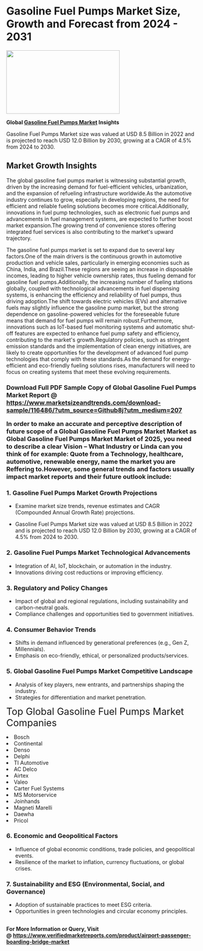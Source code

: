 <H1>Gasoline Fuel Pumps Market Size, Growth and Forecast from 2024 - 2031</H1><img class="aligncenter size-medium wp-image-584254" src="https://thirdeyenews.in/wp-content/uploads/2024/09/Global-Market-Research-300x168.jpeg" alt="" width="300" height="168" /><p><strong>Global&nbsp;<a href="https://www.marketsizeandtrends.com/download-sample/116486/?utm_source=Github8j?utm_medium=207">Gasoline Fuel Pumps Market</a> Insights</strong></p><p>Gasoline Fuel Pumps Market size was valued at USD 8.5 Billion in 2022 and is projected to reach USD 12.0 Billion by 2030, growing at a CAGR of 4.5% from 2024 to 2030.</p><p><h2>Market Growth Insights</h2> <p>The global gasoline fuel pumps market is witnessing substantial growth, driven by the increasing demand for fuel-efficient vehicles, urbanization, and the expansion of refueling infrastructure worldwide.As the automotive industry continues to grow, especially in developing regions, the need for efficient and reliable fueling solutions becomes more critical.Additionally, innovations in fuel pump technologies, such as electronic fuel pumps and advancements in fuel management systems, are expected to further boost market expansion.The growing trend of convenience stores offering integrated fuel services is also contributing to the market's upward trajectory.</p> <p>The gasoline fuel pumps market is set to expand due to several key factors.One of the main drivers is the continuous growth in automotive production and vehicle sales, particularly in emerging economies such as China, India, and Brazil.These regions are seeing an increase in disposable incomes, leading to higher vehicle ownership rates, thus fueling demand for gasoline fuel pumps.Additionally, the increasing number of fueling stations globally, coupled with technological advancements in fuel dispensing systems, is enhancing the efficiency and reliability of fuel pumps, thus driving adoption.The shift towards electric vehicles (EVs) and alternative fuels may slightly influence the gasoline pump market, but the strong dependence on gasoline-powered vehicles for the foreseeable future means that demand for fuel pumps will remain robust.Furthermore, innovations such as IoT-based fuel monitoring systems and automatic shut-off features are expected to enhance fuel pump safety and efficiency, contributing to the market's growth.Regulatory policies, such as stringent emission standards and the implementation of clean energy initiatives, are likely to create opportunities for the development of advanced fuel pump technologies that comply with these standards.As the demand for energy-efficient and eco-friendly fueling solutions rises, manufacturers will need to focus on creating systems that meet these evolving requirements.<h3></p><p><span class=""><strong>Download Full PDF Sample Copy of Global Gasoline Fuel Pumps Market Report</strong> @ <a href="https://www.marketsizeandtrends.com/download-sample/116486/?utm_source=Github8j?utm_medium=207" target="_blank">https://www.marketsizeandtrends.com/download-sample/116486/?utm_source=Github8j?utm_medium=207</a></span></p><p>In order to make an accurate and perceptive description of future scope of a Global&nbsp;Gasoline Fuel Pumps Market Market as Global&nbsp;Gasoline Fuel Pumps Market Market of 2025, you need to describe a clear Vision &ndash; What Industry or Linda can you think of for example: Quote from a Technology, healthcare, automotive, renewable energy, name the market you are Reffering to.However, some general trends and factors usually impact market reports and their future outlook include:</p><h3>1.&nbsp;<strong>Gasoline Fuel Pumps Market Growth Projections</strong></h3><ul><li>Examine market size trends, revenue estimates and CAGR (Compounded Annual Growth Rate) projections.</li><li><p>Gasoline Fuel Pumps Market size was valued at USD 8.5 Billion in 2022 and is projected to reach USD 12.0 Billion by 2030, growing at a CAGR of 4.5% from 2024 to 2030.</p></li></ul><h3>2.&nbsp;<strong>Gasoline Fuel Pumps Market Technological Advancements</strong></h3><ul><li>Integration of AI, IoT, blockchain, or automation in the industry.</li><li>Innovations driving cost reductions or improving efficiency.</li></ul><h3>3.&nbsp;<strong>Regulatory and Policy Changes</strong></h3><ul><li>Impact of global and regional regulations, including sustainability and carbon-neutral goals.</li><li>Compliance challenges and opportunities tied to government initiatives.</li></ul><h3>4.&nbsp;<strong>Consumer Behavior Trends</strong></h3><ul><li>Shifts in demand influenced by generational preferences (e.g., Gen Z, Millennials).</li><li>Emphasis on eco-friendly, ethical, or personalized products/services.</li></ul><h3>5.&nbsp;<strong>Global Gasoline Fuel Pumps Market Competitive Landscape</strong></h3><ul><li>Analysis of key players, new entrants, and partnerships shaping the industry.</li><li>Strategies for differentiation and market penetration.</li></ul><p data-pm-slice="1 1 []"><span style="color: inherit; font-family: inherit; font-size: 25px;">Top Global Gasoline Fuel Pumps Market Companies</span></p><div class="" data-test-id=""><p><li>Bosch</li><li> Continental</li><li> Denso</li><li> Delphi</li><li> TI Automotive</li><li> AC Delco</li><li> Airtex</li><li> Valeo</li><li> Carter Fuel Systems</li><li> MS Motorservice</li><li> Joinhands</li><li> Magneti Marelli</li><li> Daewha</li><li> Pricol</li></p></div><h3>6.&nbsp;<strong>Economic and Geopolitical Factors</strong></h3><ul><li>Influence of global economic conditions, trade policies, and geopolitical events.</li><li>Resilience of the market to inflation, currency fluctuations, or global crises.</li></ul><h3>7.&nbsp;<strong>Sustainability and ESG (Environmental, Social, and Governance)</strong></h3><ul><li>Adoption of sustainable practices to meet ESG criteria.</li><li>Opportunities in green technologies and circular economy principles.</li></ul><h2><strong style="font-size: 14px;">For More Information or Query, Visit @&nbsp;</strong><a style="background-color: #ffffff; font-size: 14px;" href="https://www.marketsizeandtrends.com/report/gasoline-fuel-pumps-market/" target="_blank">https://www.verifiedmarketreports.com/product/airport-passenger-boarding-bridge-market</a></h2>